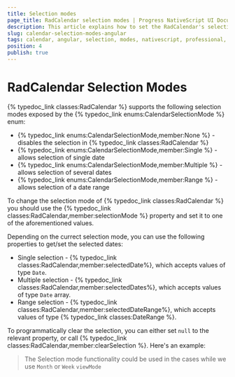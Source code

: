 ```yaml
---
title: Selection modes
page_title: RadCalendar selection modes | Progress NativeScript UI Documentation
description: This article explains how to set the RadCalendar's selection mode with Angular
slug: calendar-selection-modes-angular
tags: calendar, angular, selection, modes, nativescript, professional, ui
position: 4
publish: true
---
```


# RadCalendar Selection Modes
{% typedoc_link classes:RadCalendar %} supports the following selection modes exposed by the {% typedoc_link enums:CalendarSelectionMode %} enum:

- {% typedoc_link enums:CalendarSelectionMode,member:None %} - disables the selection in {% typedoc_link classes:RadCalendar %}
- {% typedoc_link enums:CalendarSelectionMode,member:Single %} - allows selection of single date
- {% typedoc_link enums:CalendarSelectionMode,member:Multiple %} - allows selection of several dates
- {% typedoc_link enums:CalendarSelectionMode,member:Range %} - allows selection of a date range

To change the selection mode of {% typedoc_link classes:RadCalendar %} you should use the {% typedoc_link classes:RadCalendar,member:selectionMode %} property and set it to one of the aforementioned values.

<snippet id='angular-calendar-selection-modes-html' />

Depending on the currect selection mode, you can use the following properties to get/set the selected dates:

- Single selection - {% typedoc_link classes:RadCalendar,member:selectedDate%}, which accepts values of type `Date`.
- Multiple selection - {% typedoc_link classes:RadCalendar,member:selectedDates%}, which accepts values of type `Date` array.
- Range selection - {% typedoc_link classes:RadCalendar,member:selectedDateRange%}, which accepts values of type {% typedoc_link classes:DateRange %}.

To programmatically clear the selection, you can either set `null` to the relevant property, or call {% typedoc_link classes:RadCalendar,member:clearSelection %}.
Here's an example:

<snippet id='angular-calendar-programmatic-selection' />

> The Selection mode functionality could be used in the cases while we use `Month` or `Week` `viewMode`
